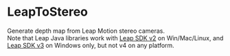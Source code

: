 # LeapToStereo
Generate depth map from Leap Motion stereo cameras.<br>
Note that Leap Java libraries work with <a href="https://developer.leapmotion.com/sdk/v2">Leap SDK v2</a> on Win/Mac/Linux, and <a href="https://developer.leapmotion.com/releases">Leap SDK v3</a> on Windows only, but not v4 on any platform.
